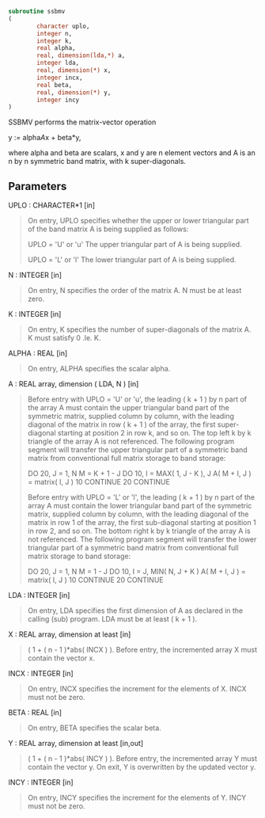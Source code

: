 ```fortran
subroutine ssbmv
(
        character uplo,
        integer n,
        integer k,
        real alpha,
        real, dimension(lda,*) a,
        integer lda,
        real, dimension(*) x,
        integer incx,
        real beta,
        real, dimension(*) y,
        integer incy
)
```

SSBMV  performs the matrix-vector  operation

y := alpha*A*x + beta*y,

where alpha and beta are scalars, x and y are n element vectors and
A is an n by n symmetric band matrix, with k super-diagonals.

## Parameters
UPLO : CHARACTER*1 [in]
> On entry, UPLO specifies whether the upper or lower
> triangular part of the band matrix A is being supplied as
> follows:
> 
> UPLO = 'U' or 'u'   The upper triangular part of A is
> being supplied.
> 
> UPLO = 'L' or 'l'   The lower triangular part of A is
> being supplied.

N : INTEGER [in]
> On entry, N specifies the order of the matrix A.
> N must be at least zero.

K : INTEGER [in]
> On entry, K specifies the number of super-diagonals of the
> matrix A. K must satisfy  0 .le. K.

ALPHA : REAL [in]
> On entry, ALPHA specifies the scalar alpha.

A : REAL array, dimension ( LDA, N ) [in]
> Before entry with UPLO = 'U' or 'u', the leading ( k + 1 )
> by n part of the array A must contain the upper triangular
> band part of the symmetric matrix, supplied column by
> column, with the leading diagonal of the matrix in row
> ( k + 1 ) of the array, the first super-diagonal starting at
> position 2 in row k, and so on. The top left k by k triangle
> of the array A is not referenced.
> The following program segment will transfer the upper
> triangular part of a symmetric band matrix from conventional
> full matrix storage to band storage:
> 
> DO 20, J = 1, N
> M = K + 1 - J
> DO 10, I = MAX( 1, J - K ), J
> A( M + I, J ) = matrix( I, J )
> 10    CONTINUE
> 20 CONTINUE
> 
> Before entry with UPLO = 'L' or 'l', the leading ( k + 1 )
> by n part of the array A must contain the lower triangular
> band part of the symmetric matrix, supplied column by
> column, with the leading diagonal of the matrix in row 1 of
> the array, the first sub-diagonal starting at position 1 in
> row 2, and so on. The bottom right k by k triangle of the
> array A is not referenced.
> The following program segment will transfer the lower
> triangular part of a symmetric band matrix from conventional
> full matrix storage to band storage:
> 
> DO 20, J = 1, N
> M = 1 - J
> DO 10, I = J, MIN( N, J + K )
> A( M + I, J ) = matrix( I, J )
> 10    CONTINUE
> 20 CONTINUE

LDA : INTEGER [in]
> On entry, LDA specifies the first dimension of A as declared
> in the calling (sub) program. LDA must be at least
> ( k + 1 ).

X : REAL array, dimension at least [in]
> ( 1 + ( n - 1 )*abs( INCX ) ).
> Before entry, the incremented array X must contain the
> vector x.

INCX : INTEGER [in]
> On entry, INCX specifies the increment for the elements of
> X. INCX must not be zero.

BETA : REAL [in]
> On entry, BETA specifies the scalar beta.

Y : REAL array, dimension at least [in,out]
> ( 1 + ( n - 1 )*abs( INCY ) ).
> Before entry, the incremented array Y must contain the
> vector y. On exit, Y is overwritten by the updated vector y.

INCY : INTEGER [in]
> On entry, INCY specifies the increment for the elements of
> Y. INCY must not be zero.
